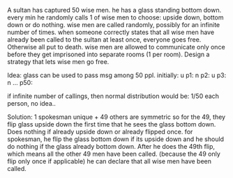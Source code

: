 A sultan has captured 50 wise men.
he has a glass standing bottom down. every min he randomly calls 
1 of wise men to choose: upside down, bottom down or do nothing.
wise men are called randomly, possibly for an infinite number of times.
when someone correctly states that all wise men have already been called to the sultan at least once, everyone goes free.
Otherwise all put to death.
wise men are allowed to communicate only once before they get imprisoned into separate rooms (1 per room).
Design a strategy that lets wise men go free.


Idea:
glass can be used to pass msg among 50 ppl.
initially:
u 
p1: n
p2: u
p3: n
...
p50: 

if infinite number of callings, then normal distribution would be:
1/50 each person, 
no idea..

Solution:
1 spokesman unique + 49 others are symmetric
so for the 49, they flip glass upside down the first time that he sees the glass bottom down. Does nothing if already 
upside down or already flipped once. for spokesman, he flip the glass bottom down if its upside down and he should do 
nothing if the glass already bottom down. After he does the 49th flip, which means all the other 49 men have been called.
(because the 49 only flip only once if applicable) he can declare that all wise men have been called.
 
